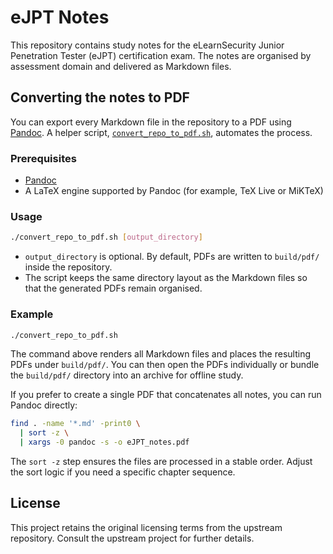 # eJPT Notes

This repository contains study notes for the eLearnSecurity Junior Penetration Tester (eJPT) certification exam. The notes are organised by assessment domain and delivered as Markdown files.

## Converting the notes to PDF

You can export every Markdown file in the repository to a PDF using [Pandoc](https://pandoc.org/). A helper script, [`convert_repo_to_pdf.sh`](./convert_repo_to_pdf.sh), automates the process.

### Prerequisites

- [Pandoc](https://pandoc.org/installing.html)
- A LaTeX engine supported by Pandoc (for example, TeX Live or MiKTeX)

### Usage

```bash
./convert_repo_to_pdf.sh [output_directory]
```

- `output_directory` is optional. By default, PDFs are written to `build/pdf/` inside the repository.
- The script keeps the same directory layout as the Markdown files so that the generated PDFs remain organised.

### Example

```bash
./convert_repo_to_pdf.sh
```

The command above renders all Markdown files and places the resulting PDFs under `build/pdf/`. You can then open the PDFs individually or bundle the `build/pdf/` directory into an archive for offline study.

If you prefer to create a single PDF that concatenates all notes, you can run Pandoc directly:

```bash
find . -name '*.md' -print0 \
  | sort -z \
  | xargs -0 pandoc -s -o eJPT_notes.pdf
```

The `sort -z` step ensures the files are processed in a stable order. Adjust the sort logic if you need a specific chapter sequence.

## License

This project retains the original licensing terms from the upstream repository. Consult the upstream project for further details.
